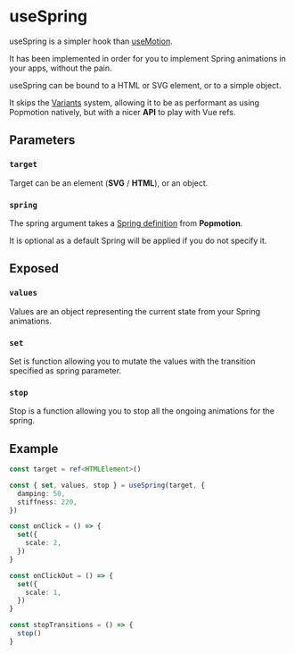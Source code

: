 # useSpring

useSpring is a simpler hook than [useMotion](/api/use-motion).

It has been implemented in order for you to implement Spring animations in your apps, without the pain.

useSpring can be bound to a HTML or SVG element, or to a simple object.

It skips the [Variants](/features/variants) system, allowing it to be as performant as using Popmotion natively, but with a nicer **API** to play with Vue refs.

## Parameters

### `target`

Target can be an element (**SVG** / **HTML**), or an object.

### `spring`

The spring argument takes a [Spring definition](https://popmotion.io/#quick-start-animation-animate-spring-options) from **Popmotion**.

It is optional as a default Spring will be applied if you do not specify it.

## Exposed

### `values`

Values are an object representing the current state from your Spring animations.

### `set`

Set is function allowing you to mutate the values with the transition specified as spring parameter.

### `stop`

Stop is a function allowing you to stop all the ongoing animations for the spring.

## Example

```typescript
const target = ref<HTMLElement>()

const { set, values, stop } = useSpring(target, {
  damping: 50,
  stiffness: 220,
})

const onClick = () => {
  set({
    scale: 2,
  })
}

const onClickOut = () => {
  set({
    scale: 1,
  })
}

const stopTransitions = () => {
  stop()
}
```
